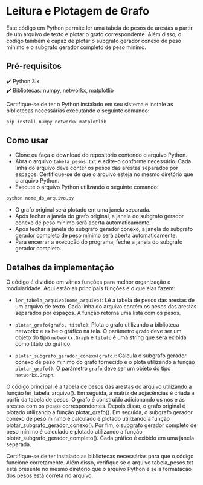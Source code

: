 # **Leitura e Plotagem de Grafo**

Este código em Python permite ler uma tabela de pesos de arestas a partir de um arquivo de texto e plotar o grafo correspondente. Além disso, o código também é capaz de plotar o subgrafo gerador conexo de peso mínimo e o subgrafo gerador completo de peso mínimo.

## **Pré-requisitos**

:heavy_check_mark: Python 3.x                 
:heavy_check_mark: Bibliotecas: numpy, networkx, matplotlib

Certifique-se de ter o Python instalado em seu sistema e instale as bibliotecas necessárias executando o seguinte comando:

``` markdown
pip install numpy networkx matplotlib
```

## **Como usar**

- Clone ou faça o download do repositório contendo o arquivo Python.
- Abra o arquivo `tabela_pesos.txt` e edite-o conforme necessário. Cada linha do arquivo deve conter os pesos das arestas separados por espaços. Certifique-se de que o arquivo esteja no mesmo diretório que o arquivo Python.
- Execute o arquivo Python utilizando o seguinte comando:
``` markdown
python nome_do_arquivo.py
```
- O grafo original será plotado em uma janela separada.
- Após fechar a janela do grafo original, a janela do subgrafo gerador conexo de peso mínimo será aberta automaticamente.
- Após fechar a janela do subgrafo gerador conexo, a janela do subgrafo gerador completo de peso mínimo será aberta automaticamente.
- Para encerrar a execução do programa, feche a janela do subgrafo gerador completo.

## **Detalhes da implementação**
O código é dividido em várias funções para melhor organização e modularidade. Aqui estão as principais funções e o que elas fazem:

- `ler_tabela_arquivo(nome_arquivo)`: Lê a tabela de pesos das arestas de um arquivo de texto. Cada linha do arquivo contém os pesos das arestas separados por espaços. A função retorna uma lista com os pesos.

- `plotar_grafo(grafo, titulo)`: Plota o grafo utilizando a biblioteca networkx e exibe o gráfico na tela. O parâmetro `grafo` deve ser um objeto do tipo `networkx.Graph` e `titulo` é uma string que será exibida como título do gráfico.

- `plotar_subgrafo_gerador_conexo(grafo)`: Calcula o subgrafo gerador conexo de peso mínimo do grafo fornecido e o plota utilizando a função `plotar_grafo()`. O parâmetro `grafo` deve ser um objeto do tipo `networkx.Graph`.

O código principal lê a tabela de pesos das arestas do arquivo utilizando a função ler_tabela_arquivo(). Em seguida, a matriz de adjacências é criada a partir da tabela de pesos. O grafo é construído adicionando os nós e as arestas com os pesos correspondentes. Depois disso, o grafo original é plotado utilizando a função plotar_grafo(). Em seguida, o subgrafo gerador conexo de peso mínimo é calculado e plotado utilizando a função plotar_subgrafo_gerador_conexo(). Por fim, o subgrafo gerador completo de peso mínimo é calculado e plotado utilizando a função plotar_subgrafo_gerador_completo(). Cada gráfico é exibido em uma janela separada.

Certifique-se de ter instalado as bibliotecas necessárias para que o código funcione corretamente. Além disso, verifique se o arquivo tabela_pesos.txt está presente no mesmo diretório que o arquivo Python e se a formatação dos pesos está correta no arquivo.
